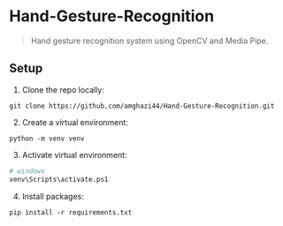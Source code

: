 # Hand-Gesture-Recognition

> Hand gesture recognition system using OpenCV and Media Pipe.

## Setup

1. Clone the repo locally: 
```
git clone https://github.com/amghazi44/Hand-Gesture-Recognition.git
```

2. Create a virtual environment:
```
python -m venv venv
```

3. Activate virtual environment:
```bash
# windows
venv\Scripts\activate.ps1
```

4. Install packages:
```
pip install -r requirements.txt
```
